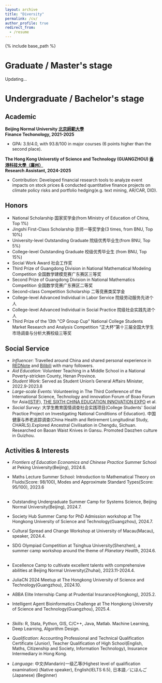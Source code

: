 ```yaml
---
layout: archive
title: "Diversity"
permalink: /cv/
author_profile: true
redirect_from:
  - /resume
---
```


{% include base_path %}

# Graduate / Master's stage

Updating...

# Undergraduate / Bachelor's stage

## Academic

**Beijing Normal University [北京師範大學](https://www.bnu.edu.cn/)  <br>**
**Finance Techonology, 2021-2025**
- GPA: 3.9/4.0, with 93.8/100 in major courses (6 points higher than the second place).
  
**The Hong Kong Universtiy of Science and Technology (GUANGZHOU) [香港科技大學（廣州）](https://ugadmissions.hkust-gz.edu.cn/en/)  <br>**
**Research Assistant, 2024-2025**
- Contribution: Developed financial research tools to analyze event impacts on stock prices & conducted quantitative finance projects on climate policy risks and portfolio hedging(e.g. text mining, AR/CAR, DID).

## Honors

- National Scholarship 国家奖学金(from Ministry of Education of China, Top 1%)
- Jingshi First-Class Scholarship 京师一等奖学金(3 times, from BNU, Top 10%)
- University-level Outstanding Graduate 院级优秀毕业生(from BNU, Top 5%)
- College-level Outstanding Graduate 校级优秀毕业生 (from BNU, Top 15%)
- Social Work Award 社会工作奖
- Third Prize of Guangdong Division in National Mathematical Modeling Competition 全国数学建模竞赛广东赛区三等奖
- Second Prize of Guangdong Division in National Mathematics Competition 全国数学竞赛广东赛区二等奖
- Second-class Competition Scholarship 二等竞赛类奖学金
- College-level Advanced Individual in Labor Service 院级劳动服务先进个人
- College-level Advanced Individual in Social Practice 院级社会实践先进个人
- Third Prize of the 13th "CP Group Cup" National College Students Market Research and Analysis Competition “正大杯”第十三届全国大学生市场调查与分析大赛校级三等奖

## Social Service

- *Influencer*: Travelled around China and shared personal experience in [REDNote](https://mailbnueducn-my.sharepoint.com/:b:/g/personal/sjs_mail_bnu_edu_cn/ESffpL5B8ZxPtPmyqECPK88BZgzbhJgPDfms2cRgewUqHw?e=QcTBDU) and [Bilibili](https://b23.tv/i9vvzLJ) with many followers.
- *Aid Education*: Volunteer Teaching in a Middle School in a National Poverty-stricken County, Henan Province.
- *Student Work*: Served as Student Union’s General Affairs Minister, 2022.9-2023.8
- *Large-scale Events*: Volunteering in The Third Conference of the lnternational Science, Technology and innovation Forum of Boao Forum for Asia([ISTIF](https://www.boaoforum.org/themed/istif/2023/index_1.html)), [THE SIXTH CHINA EDUCATION INNOVATION EXPO](https://news.bnu.edu.cn/zx/ttgz/2091c3219be24fb8b3ad5fdab16d93ce.htm) et al.
- *Social Survey*: 大学生教育国情调查社会实践项目(College Students' Social Practice Project on Investigating National Conditions of Education). 中国健康与养老追踪调查(China Health and Retirement Longitudinal Study, CHARLS).Explored Ancestral Civilisation in Chengdu, Sichuan. Researched on Baoan Waist Knives in Gansu. Promoted Daozhen culture in Guizhou.

  
## Activities & Interests

- *Frontiers of Education Economics and Chinese Practice* Summer School at Peking University(Beijing), 2024.6.
- Maths Lecture Summer School: Introduction to Mathematical Theory on Fluids(Score: 98/100), Modes and Approximate Standard Types(Score: 95/100), 2023.6 <br><br>

- Outstanding Undergraduate Summer Camp for Systems Science, Beijing Normal University(Beijing), 2024.7.
- Society Hub Summer Camp for PhD Admission workshop at The Hongkong University of Science and Technology(Guangzhou), 2024.7.
- Cultural Spread and Change Workshop at University of Macau(Macau), speaker, 2024.4.
- SDG Olympiad Competition at Tsinghua University(Shenzhen), a summer camp workshop around the theme of *Planetary Health*, 2024.6. <br><br>


- Excellence Camp to cultivate excellent talents with comprehensive abilities at Beijing Normal University(Zhuhai), 2023.11-2024.4.
- JuliaCN 2024 Meetup at The Hongkong University of Science and Technology(Guangzhou), 2024.10.
- ABBA Elite Internship Camp at Prudential Insurance(Hongkong), 2025.2.
- Intelligent Agent Bioinformatics Challenge at The Hongkong University of Science and Technology(Guangzhou), 2025.4. <br><br>


- *Skills*: R, Stata, Python, GIS, C/C++, Java, Matlab. Machine Learning, Deep Learning, Algorithm Design.
- *Qualification*: Accounting Professional and Technical Qualification Certificate (Junior), Teacher Qualification of High School(English, Maths, Citizenship and Society, Information Technology), Insurance Intermediary in Hong Kong.
- *Language*: 中文(Mandarin)一级乙等(Highest level of qualification examination) (Native speaker), English(IELTS 6.5), 日本語／にほんご(Japanese) (Beginner)
  
